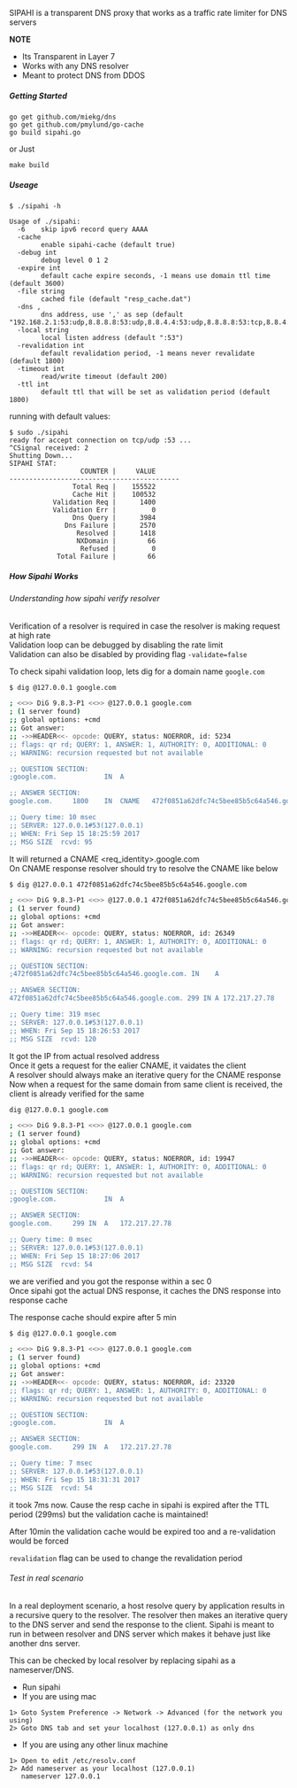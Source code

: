 SIPAHI is a transparent DNS proxy that works as a traffic rate limiter for DNS servers

**NOTE**
* Its Transparent in Layer 7
* Works with any DNS resolver
* Meant to protect DNS from DDOS


##### Getting Started
```
go get github.com/miekg/dns 
go get github.com/pmylund/go-cache
go build sipahi.go 
```
or Just
```
make build
```

##### Useage
```
$ ./sipahi -h

Usage of ./sipahi:
  -6	skip ipv6 record query AAAA
  -cache
    	enable sipahi-cache (default true)
  -debug int
    	debug level 0 1 2
  -expire int
    	default cache expire seconds, -1 means use domain ttl time (default 3600)
  -file string
    	cached file (default "resp_cache.dat")
  -dns ,
    	dns address, use ',' as sep (default "192.168.2.1:53:udp,8.8.8.8:53:udp,8.8.4.4:53:udp,8.8.8.8:53:tcp,8.8.4.4:53:tcp")
  -local string
    	local listen address (default ":53")
  -revalidation int
    	default revalidation period, -1 means never revalidate (default 1800)
  -timeout int
    	read/write timeout (default 200)
  -ttl int
    	default ttl that will be set as validation period (default 1800)
```
running with default values: 
```
$ sudo ./sipahi
ready for accept connection on tcp/udp :53 ...
^CSignal received: 2
Shutting Down...
SIPAHI STAT:
                  COUNTER |     VALUE 
-------------------------------------------
                Total Req |    155522 
                Cache Hit |    100532 
           Validation Req |      1400 
           Validation Err |         0 
                Dns Query |      3984 
              Dns Failure |      2570 
                 Resolved |      1418 
                 NXDomain |        66 
                  Refused |         0 
            Total Failure |        66 
```

##### How Sipahi Works
   
   
###### Understanding how sipahi verify resolver

Verification of a resolver is required in case the resolver is making request at high rate  
Validation loop can be debugged by disabling the rate limit  
Validation can also be disabled by providing flag `-validate=false`  
  
To check sipahi validation loop, lets dig for a domain name `google.com` 
```bash
$ dig @127.0.0.1 google.com

; <<>> DiG 9.8.3-P1 <<>> @127.0.0.1 google.com
; (1 server found)
;; global options: +cmd
;; Got answer:
;; ->>HEADER<<- opcode: QUERY, status: NOERROR, id: 5234
;; flags: qr rd; QUERY: 1, ANSWER: 1, AUTHORITY: 0, ADDITIONAL: 0
;; WARNING: recursion requested but not available

;; QUESTION SECTION:
;google.com.			IN	A

;; ANSWER SECTION:
google.com.		1800	IN	CNAME	472f0851a62dfc74c5bee85b5c64a546.google.com.

;; Query time: 10 msec
;; SERVER: 127.0.0.1#53(127.0.0.1)
;; WHEN: Fri Sep 15 18:25:59 2017
;; MSG SIZE  rcvd: 95
```
It will returned a CNAME <req_identity>.google.com  
On CNAME response resolver should try to resolve the CNAME like below  
```bash
$ dig @127.0.0.1 472f0851a62dfc74c5bee85b5c64a546.google.com

; <<>> DiG 9.8.3-P1 <<>> @127.0.0.1 472f0851a62dfc74c5bee85b5c64a546.google.com
; (1 server found)
;; global options: +cmd
;; Got answer:
;; ->>HEADER<<- opcode: QUERY, status: NOERROR, id: 26349
;; flags: qr rd; QUERY: 1, ANSWER: 1, AUTHORITY: 0, ADDITIONAL: 0
;; WARNING: recursion requested but not available

;; QUESTION SECTION:
;472f0851a62dfc74c5bee85b5c64a546.google.com. IN	A

;; ANSWER SECTION:
472f0851a62dfc74c5bee85b5c64a546.google.com. 299 IN A 172.217.27.78

;; Query time: 319 msec
;; SERVER: 127.0.0.1#53(127.0.0.1)
;; WHEN: Fri Sep 15 18:26:53 2017
;; MSG SIZE  rcvd: 120
```
It got the IP from actual resolved address  
Once it gets a request for the ealier CNAME, it vaidates the client  
A resolver should always make an iterative query for the CNAME response  
Now when a request for the same domain from same client is received, the client is already verified for the same    
```bash
dig @127.0.0.1 google.com                                 

; <<>> DiG 9.8.3-P1 <<>> @127.0.0.1 google.com
; (1 server found)
;; global options: +cmd
;; Got answer:
;; ->>HEADER<<- opcode: QUERY, status: NOERROR, id: 19947
;; flags: qr rd; QUERY: 1, ANSWER: 1, AUTHORITY: 0, ADDITIONAL: 0
;; WARNING: recursion requested but not available

;; QUESTION SECTION:
;google.com.			IN	A

;; ANSWER SECTION:
google.com.		299	IN	A	172.217.27.78

;; Query time: 0 msec
;; SERVER: 127.0.0.1#53(127.0.0.1)
;; WHEN: Fri Sep 15 18:27:06 2017
;; MSG SIZE  rcvd: 54
```
we are verified and you got the response within a sec 0  
Once sipahi got the actual DNS response, it caches the DNS response into response cache  
   
The response cache should expire after 5 min  
```bash
$ dig @127.0.0.1 google.com

; <<>> DiG 9.8.3-P1 <<>> @127.0.0.1 google.com
; (1 server found)
;; global options: +cmd
;; Got answer:
;; ->>HEADER<<- opcode: QUERY, status: NOERROR, id: 23320
;; flags: qr rd; QUERY: 1, ANSWER: 1, AUTHORITY: 0, ADDITIONAL: 0
;; WARNING: recursion requested but not available

;; QUESTION SECTION:
;google.com.			IN	A

;; ANSWER SECTION:
google.com.		299	IN	A	172.217.27.78

;; Query time: 7 msec
;; SERVER: 127.0.0.1#53(127.0.0.1)
;; WHEN: Fri Sep 15 18:31:31 2017
;; MSG SIZE  rcvd: 54
```
it took 7ms now. Cause the resp cache in sipahi is expired after the TTL 
period (299ms) but the validation cache is maintained!  
    
After 10min the validation cache would be expired too and a re-validation  
would be forced  
   
`revalidation` flag can be used to change the revalidation period  
   
   
   

###### Test in real scenario

In a real deployment scenario, a host resolve query by application results in a recursive query to the resolver. The resolver then makes an iterative query to the DNS server and send the response to the client. Sipahi is meant to run in between resolver and DNS server which makes it behave just like another dns server. 
    
    
This can be checked by local resolver by replacing sipahi as a nameserver/DNS. 
   
* Run sipahi
* If you are using mac    
```
1> Goto System Preference -> Network -> Advanced (for the network you using)
2> Goto DNS tab and set your localhost (127.0.0.1) as only dns
```
* If you are using any other linux machine
```
1> Open to edit /etc/resolv.conf
2> Add nameserver as your localhost (127.0.0.1)
   nameserver 127.0.0.1
```
